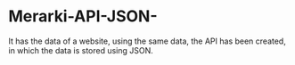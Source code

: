 # Merarki-API-JSON-
It has the data of a website, using the same data, the API has been created, in which the data is stored using JSON.

